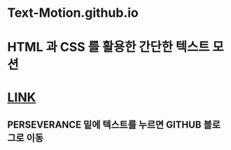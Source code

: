 # Text-Motion.github.io
# HTML 과 CSS 를 활용한 간단한 텍스트 모션
# [LINK](https://lgnlogan.github.io/Text-Motion.github.io/)
## PERSEVERANCE 밑에 텍스트를 누르면 GITHUB 블로그로 이동
